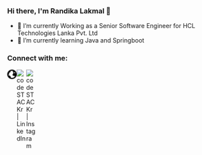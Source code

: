 ### Hi there, I'm Randika Lakmal 👋

<!-- ## I'm a Husband, Father, Developer, and Teacher!! -->

- 🔭 I’m currently Working as a Senior Software Engineer for HCL Technologies Lanka Pvt. Ltd
- 🌱 I’m currently learning Java and Springboot

### Connect with me:

[<img align="left" alt="codeSTACKr.com" width="22px" src="https://raw.githubusercontent.com/iconic/open-iconic/master/svg/globe.svg" />][website]
[<img align="left" alt="codeSTACKr | LinkedIn" width="22px" src="https://cdn.jsdelivr.net/npm/simple-icons@v3/icons/linkedin.svg" />][linkedin]
[<img align="left" alt="codeSTACKr | Instagram" width="22px" src="https://cdn.jsdelivr.net/npm/simple-icons@v3/icons/instagram.svg" />][instagram]

## <br />

[website]: https://www.randikalakmal.com
[instagram]: https://www.instagram.com/randika_lakmal93/
[linkedin]: https://www.linkedin.com/in/randika-abeyrathna

<!--
**Randika-Lakmal-Abeyrathna/Randika-Lakmal-Abeyrathna** is a ✨ _special_ ✨ repository because its `README.md` (this file) appears on your GitHub profile.

Here are some ideas to get you started:

- 🔭 I’m currently working on ...
- 🌱 I’m currently learning ...
- 👯 I’m looking to collaborate on ...
- 🤔 I’m looking for help with ...
- 💬 Ask me about ...
- 📫 How to reach me: ...
- 😄 Pronouns: ...
- ⚡ Fun fact: ...
-->
